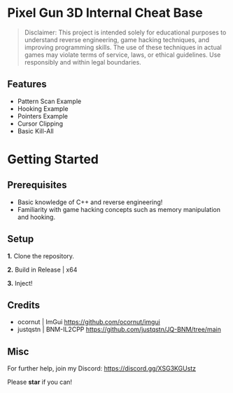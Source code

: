 # Pixel Gun 3D Internal Cheat Base

> Disclaimer:
> This project is intended solely for educational purposes to understand reverse engineering, game hacking techniques, and improving programming skills. The use of these techniques in actual games may violate terms of service, laws, or ethical guidelines. Use responsibly and within legal boundaries.

## Features
- Pattern Scan Example
- Hooking Example
- Pointers Example
- Cursor Clipping
- Basic Kill-All

# Getting Started
## Prerequisites
- Basic knowledge of C++ and reverse engineering!
- Familiarity with game hacking concepts such as memory manipulation and hooking.

## Setup
**1.** Clone the repository.

**2.** Build in Release | x64

**3.** Inject!

## Credits
- ocornut | ImGui https://github.com/ocornut/imgui
- justqstn | BNM-IL2CPP https://github.com/justqstn/JQ-BNM/tree/main

## Misc
For further help, join my Discord: https://discord.gg/XSG3KGUstz

Please **star** if you can!
